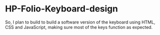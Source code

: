 # HP-Folio-Keyboard-design
So,  I plan to build to build a software version of the keyboard using HTML, CSS and JavaScript, making sure most of the keys function as expected.
